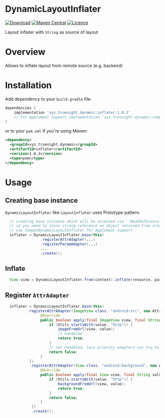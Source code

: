 # DynamicLayoutInflater
[![Download](https://api.bintray.com/packages/truenight/maven/dynamic-inflater/images/download.svg)](https://bintray.com/truenight/maven/dynamic-inflater/_latestVersion)
[![Maven Central](https://maven-badges.herokuapp.com/maven-central/xyz.truenight.dynamic/inflater/badge.svg)](https://maven-badges.herokuapp.com/maven-central/xyz.truenight.dynamic/inflater)
[![Licence](https://img.shields.io/badge/Licence-Apache2-blue.svg)](http://www.apache.org/licenses/LICENSE-2.0)

Layout inflater with ``String`` as source of layout

# Overview

Allows to inflate layout from remote source (e.g. backend)

# Installation

Add dependency to your `build.gradle` file:

```groovy
dependencies {
    implementation 'xyz.truenight.dynamic:inflater:1.0.2'
    // for AppCompat support implementation 'xyz.truenight.dynamic:compat:1.0.2'
}
```

or to your `pom.xml` if you're using Maven:

```xml
<dependency>
  <groupId>xyz.truenight.dynamic</groupId>
  <artifactId>inflater</artifactId>
  <version>1.0.2</version>
  <type>pom</type>
</dependency>
```
# Usage

## Creating base instance

``DynamicLayoutInflater`` like ``LayoutInflater`` uses Prototype pattern.

```java
  // creating base instance which will be accessed via ``WeakReference`` 
  // so you need to store strong reference on object returned from create()
  // use CompatDynamicLayoutInflater for AppCompat support
  inflater = DynamicLayoutInflater.base(this)
                .registerAttrAdapter(...)
                .registerParamAdapter(...)
                ...
                .create();
```

## Inflate

```java
  View view = DynamicLayoutInflater.from(context).inflate(resource, parent);
```

## Register ``AttrAdapter``

```java
  inflater = DynamicLayoutInflater.base(this)
          .registerAttrAdapter(ImageView.class, "android:src", new AttrAdapter<ImageView>() {
                @Override
                public boolean apply(final ImageView view, final String value) {
                    if (Utils.startsWith(value, "http")) {
                        imageFromUrl(view, value);
                        // handeled
                        return true;
                    }
                    // not handeled, less priority adapters can try to handle this
                    return false;
                }
           })
           .registerAttrAdapter(View.class, "android:background", new AttrAdapter<View>() {
                @Override
                public boolean apply(final View view, final String value) {
                    if (Utils.startsWith(value, "http")) {
                        backgroundFromUrl(view, value);
                        return true;
                    }
                    return false;
                }
            })
            .create();
```

<!--## Register ``ParamAdapter``-->

<!--To use findViewById you should create id resource matching id specified in source String-->
